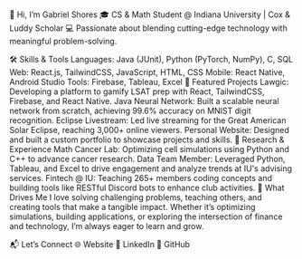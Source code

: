 👋 Hi, I’m Gabriel Shores
🎓 CS & Math Student @ Indiana University | Cox & Luddy Scholar
💻 Passionate about blending cutting-edge technology with meaningful problem-solving.

🛠️ Skills & Tools
Languages: Java (JUnit), Python (PyTorch, NumPy), C, SQL
Web: React.js, TailwindCSS, JavaScript, HTML, CSS
Mobile: React Native, Android Studio
Tools: Firebase, Tableau, Excel
🚀 Featured Projects
Lawgic: Developing a platform to gamify LSAT prep with React, TailwindCSS, Firebase, and React Native.
Java Neural Network: Built a scalable neural network from scratch, achieving 99.6% accuracy on MNIST digit recognition.
Eclipse Livestream: Led live streaming for the Great American Solar Eclipse, reaching 3,000+ online viewers.
Personal Website: Designed and built a custom portfolio to showcase projects and skills.
🔬 Research & Experience
Math Cancer Lab: Optimizing cell simulations using Python and C++ to advance cancer research.
Data Team Member: Leveraged Python, Tableau, and Excel to drive engagement and analyze trends at IU's advising services.
Fintech @ IU: Teaching 265+ members coding concepts and building tools like RESTful Discord bots to enhance club activities.
🎯 What Drives Me
I love solving challenging problems, teaching others, and creating tools that make a tangible impact. Whether it’s optimizing simulations, building applications, or exploring the intersection of finance and technology, I’m always eager to learn and grow.

📬 Let’s Connect
🌐 Website
💼 LinkedIn
🐙 GitHub
